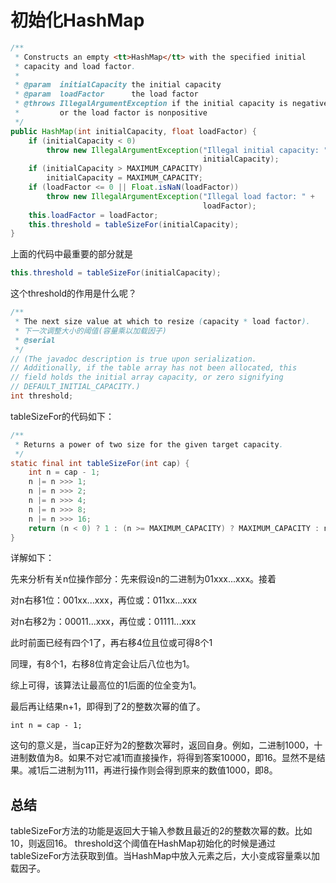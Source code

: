 # 初始化HashMap
```java
/**
 * Constructs an empty <tt>HashMap</tt> with the specified initial
 * capacity and load factor.
 *
 * @param  initialCapacity the initial capacity
 * @param  loadFactor      the load factor
 * @throws IllegalArgumentException if the initial capacity is negative
 *         or the load factor is nonpositive
 */
public HashMap(int initialCapacity, float loadFactor) {
    if (initialCapacity < 0)
        throw new IllegalArgumentException("Illegal initial capacity: " +
                                           initialCapacity);
    if (initialCapacity > MAXIMUM_CAPACITY)
        initialCapacity = MAXIMUM_CAPACITY;
    if (loadFactor <= 0 || Float.isNaN(loadFactor))
        throw new IllegalArgumentException("Illegal load factor: " +
                                           loadFactor);
    this.loadFactor = loadFactor;
    this.threshold = tableSizeFor(initialCapacity);
}
```
上面的代码中最重要的部分就是
```java
this.threshold = tableSizeFor(initialCapacity);
```
这个threshold的作用是什么呢？
```java
/**
 * The next size value at which to resize (capacity * load factor).
 * 下一次调整大小的阈值(容量乘以加载因子)
 * @serial
 */
// (The javadoc description is true upon serialization.
// Additionally, if the table array has not been allocated, this
// field holds the initial array capacity, or zero signifying
// DEFAULT_INITIAL_CAPACITY.)
int threshold;
```

tableSizeFor的代码如下：
```java
/**
 * Returns a power of two size for the given target capacity.
 */
static final int tableSizeFor(int cap) {
    int n = cap - 1;
    n |= n >>> 1;
    n |= n >>> 2;
    n |= n >>> 4;
    n |= n >>> 8;
    n |= n >>> 16;
    return (n < 0) ? 1 : (n >= MAXIMUM_CAPACITY) ? MAXIMUM_CAPACITY : n + 1;
}
```

详解如下：

先来分析有关n位操作部分：先来假设n的二进制为01xxx...xxx。接着

对n右移1位：001xx...xxx，再位或：011xx...xxx

对n右移2为：00011...xxx，再位或：01111...xxx

此时前面已经有四个1了，再右移4位且位或可得8个1

同理，有8个1，右移8位肯定会让后八位也为1。

综上可得，该算法让最高位的1后面的位全变为1。

最后再让结果n+1，即得到了2的整数次幂的值了。

```
int n = cap - 1;
```
这句的意义是，当cap正好为2的整数次幂时，返回自身。例如，二进制1000，十进制数值为8。如果不对它减1而直接操作，将得到答案10000，即16。显然不是结果。减1后二进制为111，再进行操作则会得到原来的数值1000，即8。

## 总结
tableSizeFor方法的功能是返回大于输入参数且最近的2的整数次幂的数。比如10，则返回16。
threshold这个阈值在HashMap初始化的时候是通过tableSizeFor方法获取到值。当HashMap中放入元素之后，大小变成容量乘以加载因子。
